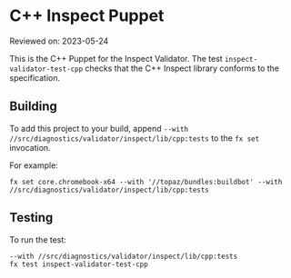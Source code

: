 # C++ Inspect Puppet

Reviewed on: 2023-05-24

This is the C++ Puppet for the Inspect Validator. The test
`inspect-validator-test-cpp` checks that the C++ Inspect library conforms
to the specification.

## Building

To add this project to your build, append `--with //src/diagnostics/validator/inspect/lib/cpp:tests`
to the `fx set` invocation.

For example:

```
fx set core.chromebook-x64 --with '//topaz/bundles:buildbot' --with //src/diagnostics/validator/inspect/lib/cpp:tests
```

## Testing
To run the test:
```
--with //src/diagnostics/validator/inspect/lib/cpp:tests
fx test inspect-validator-test-cpp
```
